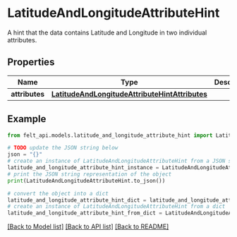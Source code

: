 # LatitudeAndLongitudeAttributeHint

A hint that the data contains Latitude and Longitude in two individual attributes.

## Properties

Name | Type | Description | Notes
------------ | ------------- | ------------- | -------------
**attributes** | [**LatitudeAndLongitudeAttributeHintAttributes**](LatitudeAndLongitudeAttributeHintAttributes.md) |  | 

## Example

```python
from felt_api.models.latitude_and_longitude_attribute_hint import LatitudeAndLongitudeAttributeHint

# TODO update the JSON string below
json = "{}"
# create an instance of LatitudeAndLongitudeAttributeHint from a JSON string
latitude_and_longitude_attribute_hint_instance = LatitudeAndLongitudeAttributeHint.from_json(json)
# print the JSON string representation of the object
print(LatitudeAndLongitudeAttributeHint.to_json())

# convert the object into a dict
latitude_and_longitude_attribute_hint_dict = latitude_and_longitude_attribute_hint_instance.to_dict()
# create an instance of LatitudeAndLongitudeAttributeHint from a dict
latitude_and_longitude_attribute_hint_from_dict = LatitudeAndLongitudeAttributeHint.from_dict(latitude_and_longitude_attribute_hint_dict)
```
[[Back to Model list]](../README.md#documentation-for-models) [[Back to API list]](../README.md#documentation-for-api-endpoints) [[Back to README]](../README.md)


